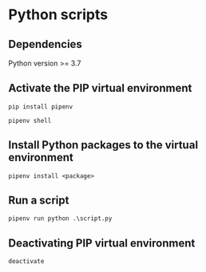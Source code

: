 # Python scripts

## Dependencies

Python version >= 3.7

## Activate the PIP virtual environment

`pip install pipenv`

`pipenv shell`

## Install Python packages to the virtual environment

`pipenv install <package>`

## Run a script

`pipenv run python .\script.py`

## Deactivating PIP virtual environment

`deactivate`